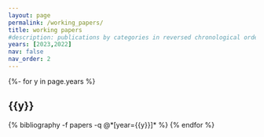 ```yaml
---
layout: page
permalink: /working_papers/
title: working papers
#description: publications by categories in reversed chronological order. generated by jekyll-scholar.
years: [2023,2022]
nav: false
nav_order: 2
---
```

<!-- _pages/publications.md -->
<div class="publications">

{%- for y in page.years %}
  <h2 class="year">{{y}}</h2>
  {% bibliography -f papers -q @*[year={{y}}]* %}
{% endfor %}

</div>
